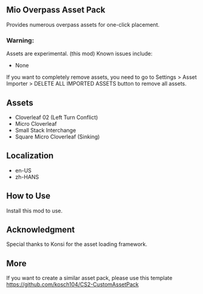 ## Mio Overpass Asset Pack
Provides numerous overpass assets for one-click placement.

### Warning:
Assets are experimental. (this mod) Known issues include:
- None

If you want to completely remove assets, you need to go to Settings > Asset Importer > DELETE ALL IMPORTED ASSETS button to remove all assets.
## Assets

- Cloverleaf 02 (Left Turn Conflict)
- Micro Cloverleaf
- Small Stack Interchange
- Square Micro Cloverleaf (Sinking)

## Localization
- en-US
- zh-HANS

## How to Use
Install this mod to use.

## Acknowledgment
Special thanks to Konsi for the asset loading framework.

## More
If you want to create a similar asset pack, please use this template
https://github.com/kosch104/CS2-CustomAssetPack